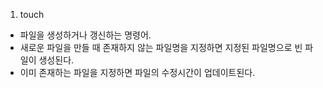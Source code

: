 1. touch  
- 파일을 생성하거나 갱신하는 명령어.  
- 새로운 파일을 만들 때 존재하지 않는 파일명을 지정하면 지정된 파일명으로 빈 파일이 생성된다.  
- 이미 존재하는 파일을 지정하면 파일의 수정시간이 업데이트된다.  
